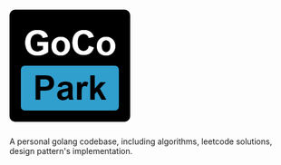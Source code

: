 # ![grpcpool](logo.png)
A personal golang codebase, including algorithms, leetcode solutions, design pattern's implementation.

